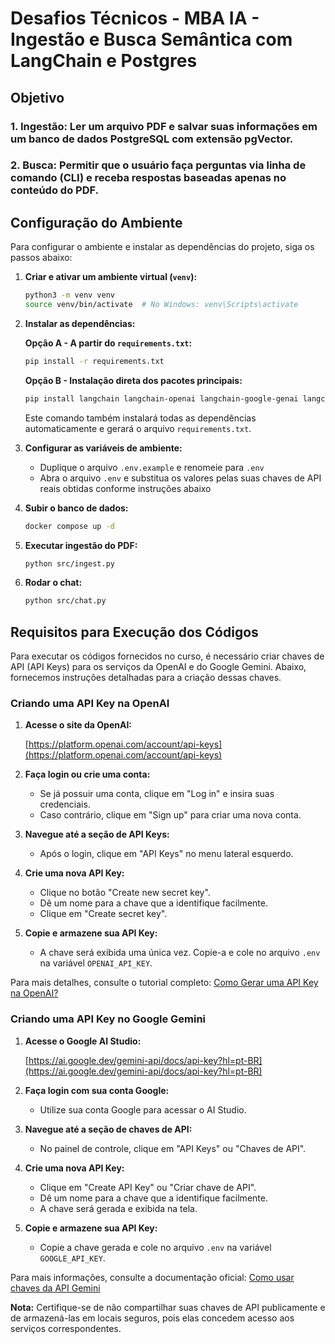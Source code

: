 # Desafios Técnicos - MBA IA - Ingestão e Busca Semântica com LangChain e Postgres

## Objetivo

### 1. Ingestão: Ler um arquivo PDF e salvar suas informações em um banco de dados PostgreSQL com extensão pgVector.
### 2. Busca: Permitir que o usuário faça perguntas via linha de comando (CLI) e receba respostas baseadas apenas no conteúdo do PDF.

## Configuração do Ambiente

Para configurar o ambiente e instalar as dependências do projeto, siga os passos abaixo:

1. **Criar e ativar um ambiente virtual (`venv`):**

   ```bash
   python3 -m venv venv
   source venv/bin/activate  # No Windows: venv\Scripts\activate
   ```

2. **Instalar as dependências:**

   **Opção A - A partir do `requirements.txt`:**
   ```bash
   pip install -r requirements.txt
   ```

   **Opção B - Instalação direta dos pacotes principais:**
   ```bash
   pip install langchain langchain-openai langchain-google-genai langchain-community langchain-text-splitters langchain-postgres psycopg[binary] python-dotenv beautifulsoup4 pypdf && pip freeze > requirements.txt
   ```
   Este comando também instalará todas as dependências automaticamente e gerará o arquivo `requirements.txt`.

3. **Configurar as variáveis de ambiente:**

   - Duplique o arquivo `.env.example` e renomeie para `.env`
   - Abra o arquivo `.env` e substitua os valores pelas suas chaves de API reais obtidas conforme instruções abaixo

4. **Subir o banco de dados:**

    ```bash
    docker compose up -d
    ```

5. **Executar ingestão do PDF:**

    ```bash
    python src/ingest.py
    ```

6. **Rodar o chat:**

    ```bash
    python src/chat.py
    ```  

## Requisitos para Execução dos Códigos

Para executar os códigos fornecidos no curso, é necessário criar chaves de API (API Keys) para os serviços da OpenAI e do Google Gemini. Abaixo, fornecemos instruções detalhadas para a criação dessas chaves.

### Criando uma API Key na OpenAI

1. **Acesse o site da OpenAI:**

   [https://platform.openai.com/account/api-keys](https://platform.openai.com/account/api-keys)

2. **Faça login ou crie uma conta:**

   - Se já possuir uma conta, clique em "Log in" e insira suas credenciais.
   - Caso contrário, clique em "Sign up" para criar uma nova conta.

3. **Navegue até a seção de API Keys:**

   - Após o login, clique em "API Keys" no menu lateral esquerdo.

4. **Crie uma nova API Key:**

   - Clique no botão "Create new secret key".
   - Dê um nome para a chave que a identifique facilmente.
   - Clique em "Create secret key".

5. **Copie e armazene sua API Key:**

   - A chave será exibida uma única vez. Copie-a e cole no arquivo `.env` na variável `OPENAI_API_KEY`.

Para mais detalhes, consulte o tutorial completo: [Como Gerar uma API Key na OpenAI?](https://hub.asimov.academy/tutorial/como-gerar-uma-api-key-na-openai/)

### Criando uma API Key no Google Gemini

1. **Acesse o Google AI Studio:**

   [https://ai.google.dev/gemini-api/docs/api-key?hl=pt-BR](https://ai.google.dev/gemini-api/docs/api-key?hl=pt-BR)

2. **Faça login com sua conta Google:**

   - Utilize sua conta Google para acessar o AI Studio.

3. **Navegue até a seção de chaves de API:**

   - No painel de controle, clique em "API Keys" ou "Chaves de API".

4. **Crie uma nova API Key:**

   - Clique em "Create API Key" ou "Criar chave de API".
   - Dê um nome para a chave que a identifique facilmente.
   - A chave será gerada e exibida na tela.

5. **Copie e armazene sua API Key:**

   - Copie a chave gerada e cole no arquivo `.env` na variável `GOOGLE_API_KEY`.

Para mais informações, consulte a documentação oficial: [Como usar chaves da API Gemini](https://ai.google.dev/gemini-api/docs/api-key?hl=pt-BR)

**Nota:** Certifique-se de não compartilhar suas chaves de API publicamente e de armazená-las em locais seguros, pois elas concedem acesso aos serviços correspondentes.